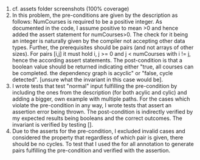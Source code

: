 1. cf. assets folder screenshots (100% coverage)
2. In this problem, the pre-conditions are given by the description as follows:
   NumCourses is required to be a positive integer. As documented in the code, I assume positive to mean >0 and hence added the assert statement for numCourses>0. The check for it being an integer is naturally given by the compiler not accepting other data types. Further, the prerequisites should be pairs (and not arrays of other sizes). For pairs [i,j] it must hold i, j >= 0 and j < numCourses with i != j, hence the according assert statements. The post-condition is that a boolean value should be returned indicating either "true, all courses can be completed. the dependency graph is acyclic" or "false, cycle detected". [unsure what the invariant in this case would be].
3. I wrote tests that test "normal" input fulfilling the pre-condition by including the ones from the description (for both acylic and cylic) and adding a bigger, own example with multiple paths. For the cases which violate the pre-condition in any way, I wrote tests that assert an assertion error being thrown. The post-condition is indirectly verified by my expected results being booleans and the correct outcomes. The invariant is verified by testing [].
4. Due to the asserts for the pre-condition, I excluded invalid cases and considered the property that regardless of which pair is given, there should be no cycles. To test that I used the for all annotation to generate pairs fulfilling the pre-condition and verified with the assertion.